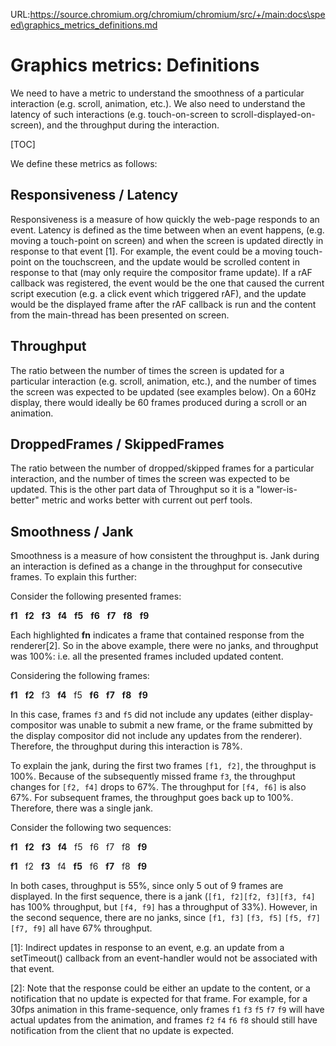 URL:https://source.chromium.org/chromium/chromium/src/+/main:docs\speed\graphics_metrics_definitions.md
# Graphics metrics: Definitions

We need to have a metric to understand the smoothness of a particular
interaction (e.g. scroll, animation, etc.). We also need to understand the
latency of such interactions (e.g. touch-on-screen to
scroll-displayed-on-screen), and the throughput during the interaction.

[TOC]

We define these metrics as follows:

## Responsiveness / Latency

Responsiveness is a measure of how quickly the web-page responds to an event.
Latency is defined as the time between when an event happens, (e.g. moving a
touch-point on screen) and when the screen is updated directly in response to
that event [1]. For example, the event could be a moving touch-point on the
touchscreen, and the update would be scrolled content in response to that
(may only require the compositor frame update). If a rAF callback was
registered, the event would be the one that caused the current script execution
(e.g. a click event which triggered rAF), and the update would be the displayed
frame after the rAF callback is run and the content from the main-thread has
been presented on screen.

## Throughput

The ratio between the number of times the screen is updated for a particular
interaction (e.g. scroll, animation, etc.), and the number of times the screen
was expected to be updated (see examples below). On a 60Hz display, there would
ideally be 60 frames produced during a scroll or an animation.

## DroppedFrames / SkippedFrames

The ratio between the number of dropped/skipped frames for a particular
interaction, and the number of times the screen was expected to be updated. This
is the other part data of Throughput so it is a "lower-is-better" metric and
works better with current out perf tools.

## Smoothness / Jank

Smoothness is a measure of how consistent the throughput is. Jank during an
interaction is defined as a change in the throughput for consecutive frames.
To explain this further:

Consider the following presented frames:

**f1**&nbsp;&nbsp;
**f2**&nbsp;&nbsp;
**f3**&nbsp;&nbsp;
**f4**&nbsp;&nbsp;
**f5**&nbsp;&nbsp;
**f6**&nbsp;&nbsp;
**f7**&nbsp;&nbsp;
**f8**&nbsp;&nbsp;
**f9**

Each highlighted **fn** indicates a frame that contained response from the
renderer[2]. So in the above example, there were no janks, and throughput was
100%: i.e. all the presented frames included updated content.

Considering the following frames:

**f1**&nbsp;&nbsp;
**f2**&nbsp;&nbsp;
f3&nbsp;&nbsp;
**f4**&nbsp;&nbsp;
f5&nbsp;&nbsp;
**f6**&nbsp;&nbsp;
**f7**&nbsp;&nbsp;
**f8**&nbsp;&nbsp;
**f9**

In this case, frames `f3` and `f5` did not include any updates (either
display-compositor was unable to submit a new frame, or the frame submitted by
the display compositor did not include any updates from the renderer).
Therefore, the throughput during this interaction is 78%.

To explain the jank, during the first two frames `[f1, f2]`, the throughput is
100%. Because of the subsequently missed frame `f3`, the throughput changes for
`[f2, f4]` drops to 67%. The throughput for `[f4, f6]` is also 67%. For
subsequent frames, the throughput goes back up to 100%. Therefore, there was a
single jank.

Consider the following two sequences:

**f1**&nbsp;&nbsp;
**f2**&nbsp;&nbsp;
**f3**&nbsp;&nbsp;
**f4**&nbsp;&nbsp;
f5&nbsp;&nbsp;
f6&nbsp;&nbsp;
f7&nbsp;&nbsp;
f8&nbsp;&nbsp;
**f9**

**f1**&nbsp;&nbsp;
f2&nbsp;&nbsp;
**f3**&nbsp;&nbsp;
f4&nbsp;&nbsp;
**f5**&nbsp;&nbsp;
f6&nbsp;&nbsp;
**f7**&nbsp;&nbsp;
f8&nbsp;&nbsp;
**f9**

In both cases, throughput is 55%, since only 5 out of 9 frames are displayed.
In the first sequence, there is a jank (`[f1, f2][f2, f3][f3, f4]` has 100%
throughput, but `[f4, f9]` has a throughput of 33%). However, in the second
sequence, there are no janks, since `[f1, f3]` `[f3, f5]` `[f5, f7]` `[f7, f9]`
all have 67% throughput.

[1]: Indirect updates in response to an event, e.g. an update from a
setTimeout() callback from an event-handler would not be associated with that
event.

[2]: Note that the response could be either an update to the content, or a
notification that no update is expected for that frame. For example, for a 30fps
animation in this frame-sequence, only frames `f1` `f3` `f5` `f7` `f9` will have
actual updates from the animation, and frames `f2` `f4` `f6` `f8` should still
have notification from the client that no update is expected.

